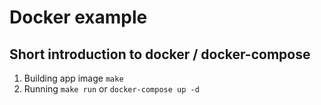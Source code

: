 Docker example
===

Short introduction to docker / docker-compose
------------


1. Building app image
```make```
2. Running
```make run``` or ```docker-compose up -d```